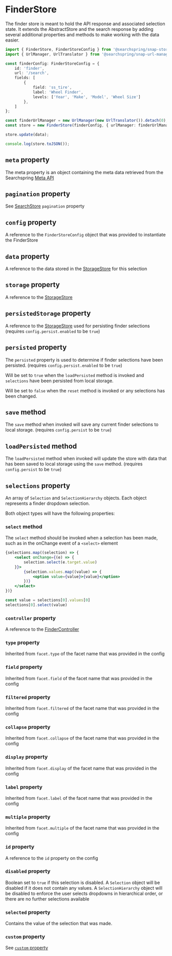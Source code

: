 # FinderStore
The finder store is meant to hold the API response and associated selection state. It extends the AbstractStore and the search response by adding several additional properties and methods to make working with the data easier.

```typescript
import { FinderStore, FinderStoreConfig } from '@searchspring/snap-store-mobx'
import { UrlManager, UrlTranslator } from '@searchspring/snap-url-manager';

const finderConfig: FinderStoreConfig = {
	id: 'finder',
	url: '/search',
	fields: [
		{
			field: 'ss_tire',
			label: 'Wheel Finder',
			levels: ['Year', 'Make', 'Model', 'Wheel Size']
		},
	]
};

const finderUrlManager = new UrlManager(new UrlTranslator()).detach(0);
const store = new FinderStore(finderConfig, { urlManager: finderUrlManager });

store.update(data);

console.log(store.toJSON());
```

## `meta` property
The meta property is an object containing the meta data retrieved from the Searchspring [Meta API](https://snapi.kube.searchspring.io/api/v1/#tag/Meta)

## `pagination` property
See [SearchStore](https://github.com/searchspring/snap/tree/main/packages/snap-store-mobx/src/Search) `pagination` property

## `config` property

A reference to the `FinderStoreConfig` object that was provided to instantiate the FinderStore

## `data` property
A reference to the data stored in the [StorageStore](https://github.com/searchspring/snap/tree/main/packages/snap-store-mobx/src/Storage) for this selection

## `storage` property
A reference to the [StorageStore](https://github.com/searchspring/snap/tree/main/packages/snap-store-mobx/src/Storage)

## `persistedStorage` property
A reference to the [StorageStore](https://github.com/searchspring/snap/tree/main/packages/snap-store-mobx/src/Storage) used for persisting finder selections (requires `config.persist.enabled` to be `true`)

## `persisted` property
The `persisted` property is used to determine if finder selections have been persisted. (requires `config.persist.enabled` to be `true`)

Will be set to `true` when the `loadPersisted` method is invoked and `selections` have been persisted from local storage. 

Will be set to `false` when the `reset` method is invoked or any selections has been changed. 

## `save` method
The `save` method when invoked will save any current finder selections to local storage. (requires `config.persist` to be `true`)

## `loadPersisted` method
The `loadPersisted` method when invoked will update the store with data that has been saved to local storage using the `save` method. (requires `config.persist` to be `true`)

## `selections` property
An array of `Selection` and `SelectionHierarchy` objects. Each object represents a finder dropdown selection.

Both object types will have the following properties:

### `select` method
The `select` method should be invoked when a selection has been made, such as in the onChange event of a `<select>` element

```jsx
{selections.map((selection) => {
	<select onChange={(e) => {
		selection.select(e.target.value)
	}}>
		{selection.values.map((value) => {
			<option value={value}>{value}</option>
		})}
	</select>
})}
```

```typescript
const value = selections[0].values[0]
selections[0].select(value)
```

### `controller` property
A reference to the [FinderController](https://github.com/searchspring/snap/tree/main/packages/snap-controller/src/Finder)

### `type` property
Inherited from `facet.type` of the facet name that was provided in the config

### `field` property
Inherited from `facet.field` of the facet name that was provided in the config

### `filtered` property
Inherited from `facet.filtered` of the facet name that was provided in the config

### `collapse` property
Inherited from `facet.collapse` of the facet name that was provided in the config

### `display` property
Inherited from `facet.display` of the facet name that was provided in the config

### `label` property
Inherited from `facet.label` of the facet name that was provided in the config

### `multiple` property
Inherited from `facet.multiple` of the facet name that was provided in the config

### `id` property
A reference to the `id` property on the config 

### `disabled` property
Boolean set to `true` if this selection is disabled. A `Selection` object will be disabled if it does not contain any values. A `SelectionHierarchy` object will be disabled to enforce the user selects dropdowns in hierarchical order, or there are no further selections available

### `selected` property
Contains the value of the selection that was made. 

### `custom` property

See [`custom` property](https://github.com/searchspring/snap/tree/main/packages/snap-store-mobx/src/Abstract)